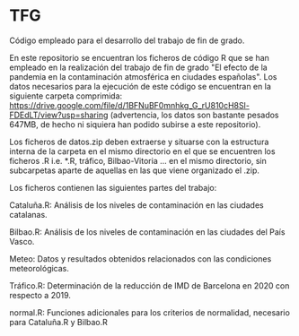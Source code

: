 # TFG
Código empleado para el desarrollo del trabajo de fin de grado. 

En este repositorio se encuentran los ficheros de código R que se han empleado en la realización del trabajo de fin de grado "El efecto de la pandemia en la contaminación atmosférica en ciudades españolas". Los datos necesarios para la ejecución de este código se encuentran en la siguiente carpeta comprimida: https://drive.google.com/file/d/1BFNuBF0mnhkg_G_rU810cH8Sl-FDEdLT/view?usp=sharing (advertencia, los datos son bastante pesados 647MB, de hecho ni siquiera han podido subirse a este repositorio).

Los ficheros de datos.zip deben extraerse y situarse con la estructura interna de la carpeta en el mismo directorio en el que se encuentren los ficheros .R
i.e. *.R, tráfico, Bilbao-Vitoria ... en el mismo directorio, sin subcarpetas aparte de aquellas en las que viene organizado el .zip.

Los ficheros contienen las siguientes partes del trabajo:

Cataluña.R: Análisis de los niveles de contaminación en las ciudades catalanas.

Bilbao.R: Análisis de los niveles de contaminación en las ciudades del País Vasco.

Meteo: Datos y resultados obtenidos relacionados con las condiciones meteorológicas.

Tráfico.R: Determinación de la reducción de IMD de Barcelona en 2020 con respecto a 2019.

normal.R: Funciones adicionales para los criterios de normalidad, necesario para Cataluña.R y Bilbao.R

